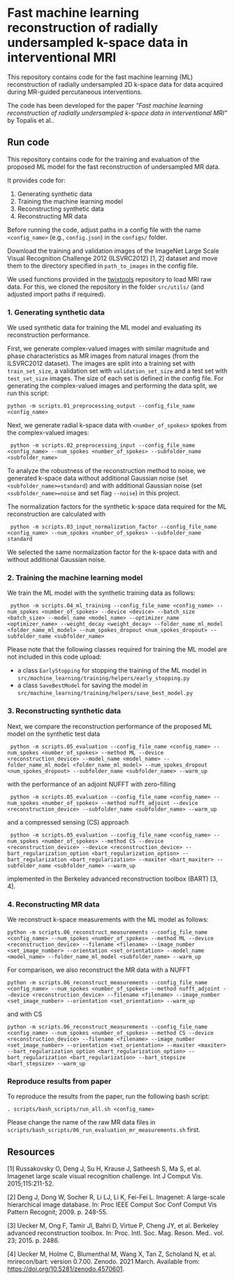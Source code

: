 # Fast machine learning reconstruction of radially undersampled k-space data in interventional MRI
This repository contains code for the fast machine learning (ML) reconstruction of radially undersampled 2D k-space data for data acquired during MR-guided percutaneous interventions.

The code has been developed for the paper *"Fast machine learning reconstruction of radially undersampled k-space data in interventional MRI"* by Topalis et al..

## Run code
This repository contains code for the training and evaluation of the proposed ML model for the fast reconstruction of undersampled MR data.

It provides code for:
1. Generating synthetic data
2. Training the machine learning model
3. Reconstructing synthetic data
4. Reconstructing MR data

Before running the code, adjust paths in a config file with the name `<config_name>` (e.g., `config.json`) in the `configs/` folder.

Download the training and validation images of the ImageNet Large Scale Visual Recognition Challenge 2012 (ILSVRC2012) [1, 2] dataset and move them to the directory specified in `path_to_images` in the config file.

We used functions provided in the [twixtools](https://github.com/pehses/twixtools.git) repository to load MRI raw data.
For this, we  cloned the repository in the folder `src/utils/` (and adjusted import paths if required).

### 1. Generating synthetic data
We used synthetic data for training the ML model and evaluating its reconstruction performance.

First, we generate complex-valued images with similar magnitude and phase characteristics as MR images from natural images (from the ILSVRC2012 dataset).
The images are split into a training set with `train_set_size`, a validation set with `validation_set_size` and a test set with `test_set_size` images.
The size of each set is defined in the config file.
For generating the complex-valued images and performing the data split, we run this script:
```shell
python -m scripts.01_preprocessing_output --config_file_name <config_name>
```
Next, we generate radial k-space data with `<number_of_spokes>` spokes from the complex-valued images:
```shell
 python -m scripts.02_preprocessing_input --config_file_name <config_name> --num_spokes <number_of_spokes> --subfolder_name <subfolder_name>
```
To analyze the robustness of the reconstruction method to noise, we generated k-space data without additional Gaussian noise (set `<subfolder_name>=standard`) and with additional Gaussian noise (set `<subfolder_name>=noise` and set flag `--noise`) in this project.

The normalization factors for the synthetic k-space data required for the ML reconstruction are calculated with
```shell
 python -m scripts.03_input_normalization_factor --config_file_name <config_name> --num_spokes <number_of_spokes> --subfolder_name standard
```
We selected the same normalization factor for the k-space data with and without additional Gaussian noise.

### 2. Training the machine learning model
We train the ML model with the synthetic training data as follows:
```shell
 python -m scripts.04_ml_training --config_file_name <config_name> --num_spokes <number_of_spokes> --device <device> --batch_size <batch_size> --model_name <model_name> --optimizer_name <optimizer_name> --weight_decay <weight_decay> --folder_name_ml_model <folder_name_ml_model> --num_spokes_dropout <num_spokes_dropout> --subfolder_name <subfolder_name>
```
Please note that the following classes required for training the ML model are not included in this code upload:
- a class `EarlyStopping` for stopping the training of the ML model in `src/machine_learning/training/helpers/early_stopping.py`
- a class `SaveBestModel` for saving the model in `src/machine_learning/training/helpers/save_best_model.py`

### 3. Reconstructing synthetic data
Next, we compare the reconstruction performance of the proposed ML model on the synthetic test data
```shell
 python -m scripts.05_evaluation --config_file_name <config_name> --num_spokes <number_of_spokes> --method ML --device <reconstruction_device> --model_name <model_name> --folder_name_ml_model <folder_name_ml_model> --num_spokes_dropout <num_spokes_dropout> --subfolder_name <subfolder_name> --warm_up
```
with the performance of an adjoint NUFFT with zero-filling
```shell
 python -m scripts.05_evaluation --config_file_name <config_name> --num_spokes <number_of_spokes> --method nufft_adjoint --device <reconstruction_device> --subfolder_name <subfolder_name> --warm_up
```
and a compressed sensing (CS) approach
```shell
 python -m scripts.05_evaluation --config_file_name <config_name> --num_spokes <number_of_spokes> --method CS --device <reconstruction_device> --device <reconstruction_device> --bart_regularization_option <bart_regularization_option> --bart_regularization <bart_regularization> --maxiter <bart_maxiter> --subfolder_name <subfolder_name> --warm_up
```
implemented in the Berkeley advanced reconstruction toolbox (BART) [3, 4].

### 4. Reconstructing MR data
We reconstruct k-space measurements with the ML model as follows:
```shell
python -m scripts.06_reconstruct_measurements --config_file_name <config_name> --num_spokes <number_of_spokes> --method ML --device <reconstruction_device> --filename <filename> --image_number <set_image_number> --orientation <set_orientation> --model_name <model_name> --folder_name_ml_model <subfolder_name> --warm_up
```
For comparison, we also reconstruct the MR data with a NUFFT
```shell
python -m scripts.06_reconstruct_measurements --config_file_name <config_name> --num_spokes <number_of_spokes> --method nufft_adjoint --device <reconstruction_device> --filename <filename> --image_number <set_image_number> --orientation <set_orientation> --warm_up
```
and with CS
```shell
python -m scripts.06_reconstruct_measurements --config_file_name <config_name> --num_spokes <number_of_spokes> --method CS --device <reconstruction_device> --filename <filename> --image_number <set_image_number> --orientation <set_orientation> --maxiter <maxiter> --bart_regularization_option <bart_regularization_option> --bart_regularization <bart_regularization> --bart_stepsize <bart_stepsize> --warm_up
```

### Reproduce results from paper
To reproduce the results from the paper, run the following bash script:
```shell
. scripts/bash_scripts/run_all.sh <config_name>
```
Please change the name of the raw MR data files in `scripts/bash_scripts/06_run_evaluation_mr_measurements.sh` first.

## Resources
[1] Russakovsky O, Deng J, Su H, Krause J, Satheesh S, Ma S, et al. Imagenet large scale visual recognition challenge. Int J Comput Vis. 2015;115:211-52.

[2] Deng J, Dong W, Socher R, Li LJ, Li K, Fei-Fei L. Imagenet: A large-scale hierarchical image database. In: Proc IEEE Comput Soc Conf Comput Vis Pattern Recognit; 2009. p. 248-55.

[3] Uecker M, Ong F, Tamir JI, Bahri D, Virtue P, Cheng JY, et al. Berkeley advanced reconstruction toolbox. In: Proc. Intl. Soc. Mag. Reson. Med.. vol. 23; 2015. p. 2486.

[4] Uecker M, Holme C, Blumenthal M, Wang X, Tan Z, Scholand N, et al. mrirecon/bart: version 0.7.00. Zenodo. 2021 March. Available from: https://doi.org/10.5281/zenodo.4570601.
